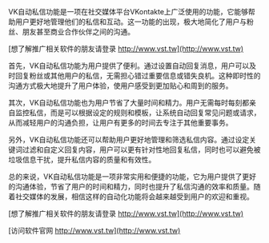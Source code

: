 VK自动私信功能是一项在社交媒体平台VKontakte上广泛使用的功能，它能够帮助用户更好地管理他们的私信和互动。这一功能的出现，极大地简化了用户与粉丝、朋友甚至商业合作伙伴之间的沟通。

[想了解推广相关软件的朋友请登录 http://www.vst.tw](http://www.vst.tw)

首先，VK自动私信功能为用户提供了便利。通过设置自动回复消息，用户可以及时回复粉丝或其他用户的私信，无需担心错过重要信息或错失良机。这种即时性的沟通方式极大地提升了用户体验，使用户感受到更加贴心和周到的服务。

其次，VK自动私信功能也为用户节省了大量时间和精力。用户无需每时每刻都亲自监控私信，而是可以根据设定的规则和模板，让系统自动回复常见问题或请求，从而减轻用户的沟通负担，让用户有更多的时间去专注于其他重要事务。

另外，VK自动私信功能还可以帮助用户更好地管理和筛选私信内容。通过设定关键词过滤和自定义回复内容，用户可以更有针对性地回复私信，同时也可以避免被垃圾信息干扰，提升私信内容的质量和有效性。

总的来说，VK自动私信功能是一项非常实用和便捷的功能，它为用户提供了更好的沟通体验，节省了用户的时间和精力，同时也提升了私信沟通的效率和质量。随着社交媒体的发展，相信这样的自动化功能将会越来越受到用户的欢迎和重视。

[想了解推广相关软件的朋友请登录 http://www.vst.tw](http://www.vst.tw)


[访问软件官网 http://www.vst.tw](http://www.vst.tw)
